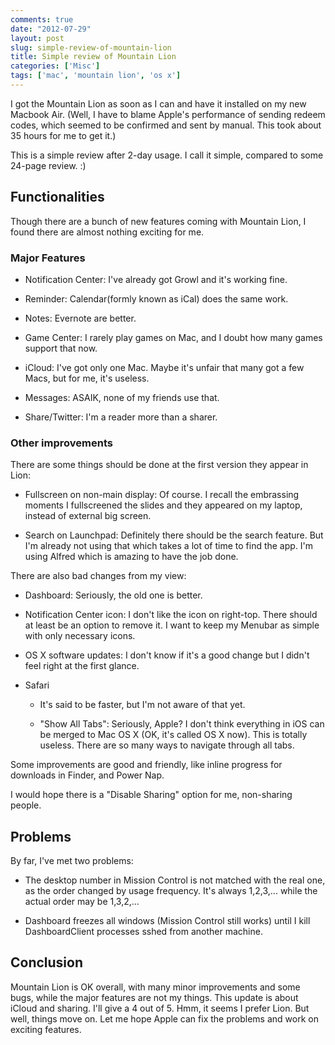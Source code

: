 ```yaml
---
comments: true
date: "2012-07-29"
layout: post
slug: simple-review-of-mountain-lion
title: Simple review of Mountain Lion
categories: ['Misc']
tags: ['mac', 'mountain lion', 'os x']
---
```


I got the Mountain Lion as soon as I can and have it installed on my new Macbook Air.
(Well, I have to blame Apple's performance of sending redeem codes, which seemed to be confirmed and sent by manual. This took about 35 hours for me to get it.)

This is a simple review after 2-day usage. I call it simple, compared to some 24-page review. :)

## Functionalities

Though there are a bunch of new features coming with Mountain Lion, I found there are almost nothing exciting for me.

### Major Features

  - Notification Center: I've already got Growl and it's working fine.

  - Reminder: Calendar(formly known as iCal) does the same work.

  - Notes: Evernote are better.

  - Game Center: I rarely play games on Mac, and I doubt how many games support that now.

  - iCloud: I've got only one Mac. Maybe it's unfair that many got a few Macs, but for me, it's useless.

  - Messages: ASAIK, none of my friends use that.

  - Share/Twitter: I'm a reader more than a sharer.

### Other improvements

There are some things should be done at the first version they appear in Lion:

  - Fullscreen on non-main display: Of course. I recall the embrassing moments I fullscreened the slides and they appeared on my laptop, instead of external big screen.

  - Search on Launchpad: Definitely there should be the search feature. But I'm already not using that which takes a lot of time to find the app. I'm using Alfred which is amazing to have the job done.

There are also bad changes from my view:

  - Dashboard: Seriously, the old one is better.

  - Notification Center icon: I don't like the icon on right-top. There should at least be an option to remove it. I want to keep my Menubar as simple with only necessary icons.

  - OS X software updates: I don't know if it's a good change but I didn't feel right at the first glance.

  - Safari 

    - It's said to be faster, but I'm not aware of that yet.

    - "Show All Tabs": Seriously, Apple? I don't think everything in iOS can be merged to Mac OS X (OK, it's called OS X now). This is totally useless. There are so many ways to navigate through all tabs.

Some improvements are good and friendly, like inline progress for downloads in Finder, and Power Nap.

I would hope there is a "Disable Sharing" option for me, non-sharing people.

## Problems

By far, I've met two problems:

  - The desktop number in Mission Control is not matched with the real one, as the order changed by usage frequency. It's always 1,2,3,... while the actual order may be 1,3,2,...

  - Dashboard freezes all windows (Mission Control still works) until I kill DashboardClient processes sshed from another machine.

## Conclusion

Mountain Lion is OK overall, with many minor improvements and some bugs, while the major features are not my things. This update is about iCloud and sharing. I'll give a 4 out of 5. Hmm, it seems I prefer Lion. But well, things move on. Let me hope Apple can fix the problems and work on exciting features.